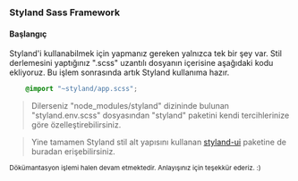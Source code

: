 ### Styland Sass Framework

#### Başlangıç
Styland'i kullanabilmek için yapmanız gereken yalnızca tek bir şey var. 
Stil derlemesini yaptığınız ".scss" uzantılı dosyanın içerisine aşağıdaki kodu
ekliyoruz. Bu işlem sonrasında artık Styland kullanıma hazır.
```scss
    @import "~styland/app.scss";
```
> Dilerseniz "node_modules/styland" dizininde bulunan "styland.env.scss" dosyasından "styland" paketini
kendi tercihlerinize göre özelleştirebilirsiniz.

> Yine tamamen Styland stil alt yapısını kullanan [styland-ui](https://github.com/serter35/styland-ui)
paketine de buradan erişebilirsiniz.

<small>Dökümantasyon işlemi halen devam etmektedir. Anlayışınız için teşekkür ederiz. :)</small>




